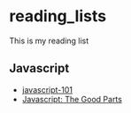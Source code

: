 reading_lists
=============

This is my reading list

## Javascript

- [javascript-101](http://learn.jquery.com/javascript-101/)
- [Javascript: The Good Parts](http://www.amazon.com/JavaScript-Good-Parts-Douglas-Crockford/dp/0596517742)
